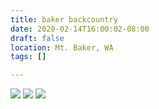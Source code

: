 ```yaml
---
title: baker backcountry
date: 2020-02-14T16:00:02-08:00
draft: false
location: Mt. Baker, WA
tags: []

---
```



[![](https://d17enza3bfujl8.cloudfront.net/L1010456.jpg)](/img/l1010456)
[![](https://d17enza3bfujl8.cloudfront.net/L1010460.jpg)](/img/l1010460)
[![](https://d17enza3bfujl8.cloudfront.net/L1010461.jpg)](/img/l1010461)

